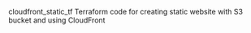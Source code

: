 cloudfront_static_tf
Terraform code for creating static website with S3 bucket and using CloudFront

